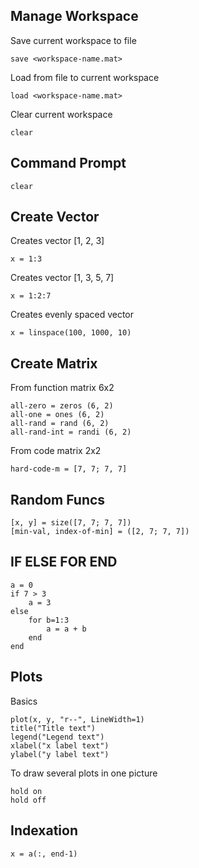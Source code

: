 ## Manage Workspace

Save current workspace to file
```
save <workspace-name.mat>
```

Load from file to current workspace
```
load <workspace-name.mat>
```

Clear current workspace
```
clear
```

## Command Prompt
```
clear
```

## Create Vector

Creates vector [1, 2, 3]
```
x = 1:3
```

Creates vector [1, 3, 5, 7]
```
x = 1:2:7
```

Creates evenly spaced vector 
```
x = linspace(100, 1000, 10)
```

## Create Matrix

From function matrix 6x2
```
all-zero = zeros (6, 2)
all-one = ones (6, 2)
all-rand = rand (6, 2)
all-rand-int = randi (6, 2)
```

From code matrix 2x2
```
hard-code-m = [7, 7; 7, 7]
```

## Random Funcs
```
[x, y] = size([7, 7; 7, 7])
[min-val, index-of-min] = ([2, 7; 7, 7])
```

## IF ELSE FOR END
```
a = 0
if 7 > 3
    a = 3
else
    for b=1:3
        a = a + b
    end
end
```

## Plots

Basics
```
plot(x, y, "r--", LineWidth=1)
title("Title text")
legend("Legend text")
xlabel("x label text")
ylabel("y label text")
```

To draw several plots in one picture
```
hold on
hold off
```

## Indexation
```
x = a(:, end-1)
```